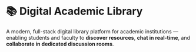 # 📚 Digital Academic Library

A modern, full-stack digital library platform for academic institutions — enabling students and faculty to **discover resources**, **chat in real-time**, and **collaborate in dedicated discussion rooms**.
